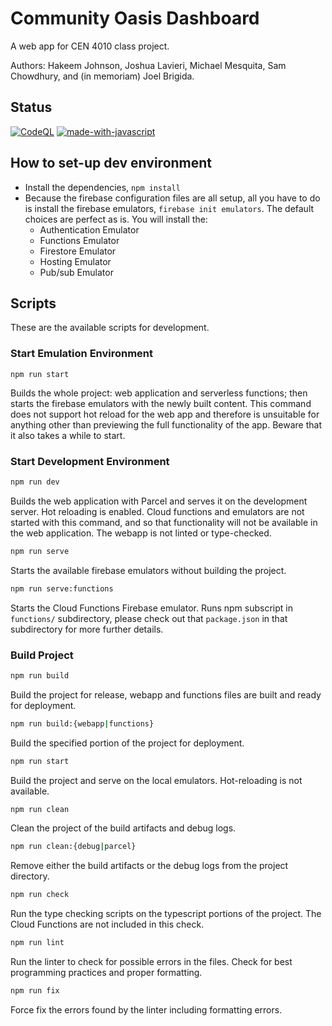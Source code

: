 # Community Oasis Dashboard

A web app for CEN 4010 class project.

Authors: Hakeem Johnson, Joshua Lavieri, Michael Mesquita, Sam Chowdhury, and (in memoriam) Joel Brigida.

## Status

[![CodeQL](https://github.com/Midlight25/community-oasis-dashboard/actions/workflows/codeql-push.yml/badge.svg?branch=main)](https://github.com/Midlight25/community-oasis-dashboard/actions/workflows/codeql-push.yml)
[![made-with-javascript](https://img.shields.io/badge/Made%20with-JavaScript-1f425f.svg)](https://www.javascript.com)

## How to set-up dev environment

- Install the dependencies, `npm install`
- Because the firebase configuration files are all setup, all you have to do is install the firebase emulators, `firebase init emulators`. The default choices are perfect as is. You will install the:
  - Authentication Emulator
  - Functions Emulator
  - Firestore Emulator
  - Hosting Emulator
  - Pub/sub Emulator

## Scripts

These are the available scripts for development.

### Start Emulation Environment

```npm
npm run start
```

Builds the whole project: web application and serverless functions; then starts the firebase emulators with the newly built content. This command does not support hot reload for the web app and therefore is unsuitable for anything other than previewing the full functionality of the app. Beware that it also takes a while to start.

### Start Development Environment

```bash
npm run dev
```

Builds the web application with Parcel and serves it on the development server. Hot reloading is enabled. Cloud functions and emulators are not started with this command, and so that functionality will not be available in the web application. The webapp is not linted or type-checked.

```bash
npm run serve
```

Starts the available firebase emulators without building the project.

```bash
npm run serve:functions
```

Starts the Cloud Functions Firebase emulator. Runs npm subscript in `functions/` subdirectory, please check out that `package.json` in that subdirectory for more further details.

### Build Project

```bash
npm run build
```

Build the project for release, webapp and functions files are built and ready for deployment.

```bash
npm run build:{webapp|functions}
```

Build the specified portion of the project for deployment.

```bash
npm run start
```

Build the project and serve on the local emulators. Hot-reloading is not available.

```bash
npm run clean
```

Clean the project of the build artifacts and debug logs.

```bash
npm run clean:{debug|parcel}
```

Remove either the build artifacts or the debug logs from the project directory.

```bash
npm run check
```

Run the type checking scripts on the typescript portions of the project. The Cloud Functions are not included in this check.

```bash
npm run lint
```

Run the linter to check for possible errors in the files. Check for best programming practices and proper formatting.

```bash
npm run fix
```

Force fix the errors found by the linter including formatting errors.
